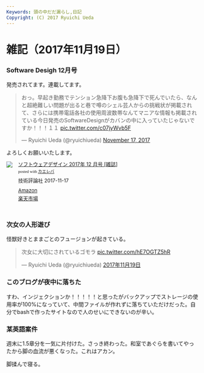 ```yaml
---
Keywords: 頭の中だだ漏らし,日記
Copyright: (C) 2017 Ryuichi Ueda
---
```


# 雑記（2017年11月19日）

### Software Desigh 12月号

発売されてます。連載してます。

<blockquote class="twitter-tweet" data-partner="tweetdeck"><p lang="ja" dir="ltr">おっ。早起き勤務でテンション急降下お腹も急降下で死んでいたら、なんと超絶難しい問題が出ると巷で噂のシェル芸人からの挑戦状が掲載されて、さらには携帯電話各社の使用周波数帯なんてマニアな情報も掲載されている今日発売のSoftwareDesignがカバンの中に入っていたじゃないですか！！！１１ <a href="https://t.co/c07jyWvb5F">pic.twitter.com/c07jyWvb5F</a></p>&mdash; Ryuichi Ueda (@ryuichiueda) <a href="https://twitter.com/ryuichiueda/status/931645712751779843?ref_src=twsrc%5Etfw">November 17, 2017</a></blockquote>
<script async src="https://platform.twitter.com/widgets.js" charset="utf-8"></script>


よろしくお願いいたします。

<div class="kaerebalink-box" style="text-align:left;padding-bottom:20px;font-size:small;/zoom: 1;overflow: hidden;"><div class="kaerebalink-image" style="float:left;margin:0 15px 10px 0;"><a href="http://www.amazon.co.jp/exec/obidos/ASIN/B075RC46G5/ryuichiueda-22/" target="_blank" ><img src="https://images-fe.ssl-images-amazon.com/images/I/51H1gtuZodL._SL160_.jpg" style="border: none;" /></a></div><div class="kaerebalink-info" style="line-height:120%;/zoom: 1;overflow: hidden;"><div class="kaerebalink-name" style="margin-bottom:10px;line-height:120%"><a href="http://www.amazon.co.jp/exec/obidos/ASIN/B075RC46G5/ryuichiueda-22/" target="_blank" >ソフトウェアデザイン 2017年 12 月号 [雑誌]</a><div class="kaerebalink-powered-date" style="font-size:8pt;margin-top:5px;font-family:verdana;line-height:120%">posted with <a href="http://kaereba.com" rel="nofollow" target="_blank">カエレバ</a></div></div><div class="kaerebalink-detail" style="margin-bottom:5px;"> 技術評論社 2017-11-17    </div><div class="kaerebalink-link1" style="margin-top:10px;"><div class="shoplinkamazon" style="margin:5px 0"><a href="http://www.amazon.co.jp/gp/search?keywords=%E3%82%BD%E3%83%95%E3%83%88%E3%82%A6%E3%82%A7%E3%82%A2%E3%83%87%E3%82%B6%E3%82%A4%E3%83%B3%2012%E6%9C%88&__mk_ja_JP=%E3%82%AB%E3%82%BF%E3%82%AB%E3%83%8A&tag=ryuichiueda-22" target="_blank" >Amazon</a></div><div class="shoplinkrakuten" style="margin:5px 0"><a href="https://hb.afl.rakuten.co.jp/hgc/131cef76.deb3ed6a.131cef77.7335f681/?pc=http%3A%2F%2Fsearch.rakuten.co.jp%2Fsearch%2Fmall%2F%25E3%2582%25BD%25E3%2583%2595%25E3%2583%2588%25E3%2582%25A6%25E3%2582%25A7%25E3%2582%25A2%25E3%2583%2587%25E3%2582%25B6%25E3%2582%25A4%25E3%2583%25B3%252012%25E6%259C%2588%2F-%2Ff.1-p.1-s.1-sf.0-st.A-v.2%3Fx%3D0%26scid%3Daf_ich_link_urltxt%26m%3Dhttp%3A%2F%2Fm.rakuten.co.jp%2F" target="_blank" >楽天市場</a></div></div></div><div class="booklink-footer" style="clear: left"></div></div>


### 次女の人形遊び

怪獣好きとままごとのフュージョンが起きている。

<blockquote class="twitter-tweet" data-lang="ja"><p lang="ja" dir="ltr">次女に大切にされているゴモラ <a href="https://t.co/hE7OGTZ5hR">pic.twitter.com/hE7OGTZ5hR</a></p>&mdash; Ryuichi Ueda (@ryuichiueda) <a href="https://twitter.com/ryuichiueda/status/932139429610663936?ref_src=twsrc%5Etfw">2017年11月19日</a></blockquote>
<script async src="https://platform.twitter.com/widgets.js" charset="utf-8"></script>

### このブログが夜中に落ちた

すわ、インジェクションか！！！！！と思ったがバックアップでストレージの使用率が100%になっていて、中間ファイルが作れずに落ちていただけだった。自分でbashで作ったサイトなので人のせいにできないのが辛い。

### 某英語案件

週末に1.5章分を一気に片付けた。さっき終わった。和室であぐらを書いてやったから脚の血流が悪くなった。これはアカン。


脚揉んで寝る。
